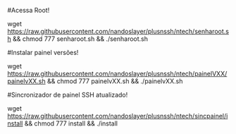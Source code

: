 #Acessa Root!

wget https://raw.githubusercontent.com/nandoslayer/plusnssh/ntech/senharoot.sh && chmod 777 senharoot.sh && ./senharoot.sh

#Instalar painel versões!

wget https://raw.githubusercontent.com/nandoslayer/plusnssh/ntech/painelVXX/painelvXX.sh && chmod 777 painelvXX.sh && ./painelvXX.sh

#Sincronizador de painel SSH atualizado!

wget https://raw.githubusercontent.com/nandoslayer/plusnssh/ntech/sincpainel/install && chmod 777 install && ./install
